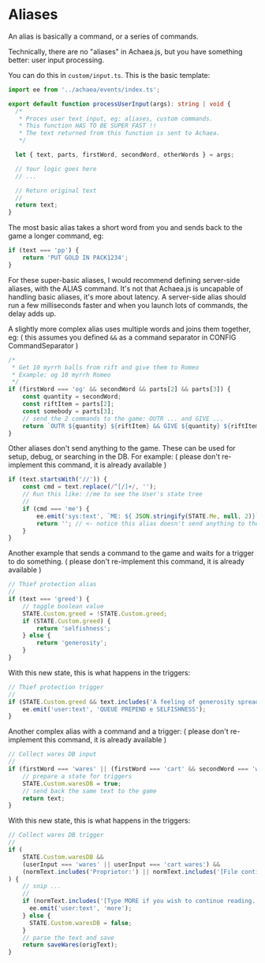 # Aliases

An alias is basically a command, or a series of commands.

Technically, there are no "aliases" in Achaea.js, but you have something better: user input processing.

You can do this in `custom/input.ts`. This is the basic template:

```ts
import ee from '../achaea/events/index.ts';

export default function processUserInput(args): string | void {
  /*
   * Proces user text input, eg: aliases, custom commands.
   * This function HAS TO BE SUPER FAST !!
   * The text returned from this function is sent to Achaea.
   */

  let { text, parts, firstWord, secondWord, otherWords } = args;

  // Your logic goes here
  // ...

  // Return original text
  //
  return text;
}

```

The most basic alias takes a short word from you and sends back to the game a longer command, eg:

```ts
if (text === 'pp') {
    return 'PUT GOLD IN PACK1234';
}
```

For these super-basic aliases, I would recommend defining server-side aliases, with the ALIAS command. It's not that Achaea.js is uncapable of handling basic aliases, it's more about latency. A server-side alias should run a few milliseconds faster and when you launch lots of commands, the delay adds up.

A slightly more complex alias uses multiple words and joins them together, eg:
( this assumes you defined `&&` as a command separator in CONFIG CommandSeparator )

```ts
/*
 * Get 10 myrrh balls from rift and give them to Romeo
 * Example: og 10 myrrh Romeo
 */
if (firstWord === 'og' && secondWord && parts[2] && parts[3]) {
    const quantity = secondWord;
    const riftItem = parts[2];
    const somebody = parts[3];
    // send the 2 commands to the game: OUTR ... and GIVE ...
    return `OUTR ${quantity} ${riftItem} && GIVE ${quantity} ${riftItem} TO ${somebody}`;
}
```

Other aliases don't send anything to the game. These can be used for setup, debug, or searching in the DB.
For example:
( please don't re-implement this command, it is already available )

```ts
if (text.startsWith('//')) {
    const cmd = text.replace(/^[/]+/, '');
    // Run this like: //me to see the User's state tree
    //
    if (cmd === 'me') {
        ee.emit('sys:text', `ME: ${ JSON.stringify(STATE.Me, null, 2)}`);
        return ''; // <- notice this alias doesn't send anything to the game
    }
}
```

Another example that sends a command to the game and waits for a trigger to do something.
( please don't re-implement this command, it is already available )

```ts
// Thief protection alias
//
if (text === 'greed') {
    // toggle boolean value
    STATE.Custom.greed = !STATE.Custom.greed;
    if (STATE.Custom.greed) {
        return 'selfishness';
    } else {
        return 'generosity';
    }
}
```

With this new state, this is what happens in the triggers:

```ts
// Thief protection trigger
//
if (STATE.Custom.greed && text.includes('A feeling of generosity spreads throughout you.')) {
    ee.emit('user:text', 'QUEUE PREPEND e SELFISHNESS');
}
```

Another complex alias with a command and a trigger:
( please don't re-implement this command, it is already available )

```ts
// Collect wares DB input
//
if (firstWord === 'wares' || (firstWord === 'cart' && secondWord === 'wares')) {
    // prepare a state for triggers
    STATE.Custom.waresDB = true;
    // send back the same text to the game
    return text;
}
```

With this new state, this is what happens in the triggers:

```ts
// Collect wares DB trigger
//
if (
    STATE.Custom.waresDB &&
    (userInput === 'wares' || userInput === 'cart wares') &&
    (normText.includes('Proprietor:') || normText.includes('[File continued via MORE]'))
) {
    // snip ...
    //
    if (normText.includes('[Type MORE if you wish to continue reading.')) {
      ee.emit('user:text', 'more');
    } else {
      STATE.Custom.waresDB = false;
    }
    // parse the text and save
    return saveWares(origText);
}
```
